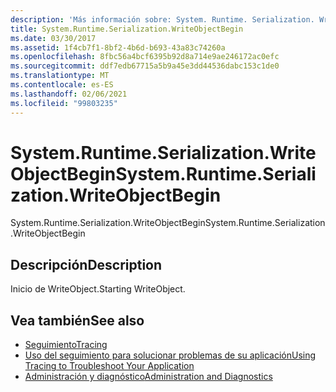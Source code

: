 ```yaml
---
description: 'Más información sobre: System. Runtime. Serialization. WriteObjectBegin'
title: System.Runtime.Serialization.WriteObjectBegin
ms.date: 03/30/2017
ms.assetid: 1f4cb7f1-8bf2-4b6d-b693-43a83c74260a
ms.openlocfilehash: 8fbc56a4bcf6395b92d8a714e9ae246172ac0efc
ms.sourcegitcommit: ddf7edb67715a5b9a45e3dd44536dabc153c1de0
ms.translationtype: MT
ms.contentlocale: es-ES
ms.lasthandoff: 02/06/2021
ms.locfileid: "99803235"
---
```

# <a name="systemruntimeserializationwriteobjectbegin"></a><span data-ttu-id="ba596-103">System.Runtime.Serialization.WriteObjectBegin</span><span class="sxs-lookup"><span data-stu-id="ba596-103">System.Runtime.Serialization.WriteObjectBegin</span></span>

<span data-ttu-id="ba596-104">System.Runtime.Serialization.WriteObjectBegin</span><span class="sxs-lookup"><span data-stu-id="ba596-104">System.Runtime.Serialization.WriteObjectBegin</span></span>  
  
## <a name="description"></a><span data-ttu-id="ba596-105">Descripción</span><span class="sxs-lookup"><span data-stu-id="ba596-105">Description</span></span>  

 <span data-ttu-id="ba596-106">Inicio de WriteObject.</span><span class="sxs-lookup"><span data-stu-id="ba596-106">Starting WriteObject.</span></span>  
  
## <a name="see-also"></a><span data-ttu-id="ba596-107">Vea también</span><span class="sxs-lookup"><span data-stu-id="ba596-107">See also</span></span>

- [<span data-ttu-id="ba596-108">Seguimiento</span><span class="sxs-lookup"><span data-stu-id="ba596-108">Tracing</span></span>](index.md)
- [<span data-ttu-id="ba596-109">Uso del seguimiento para solucionar problemas de su aplicación</span><span class="sxs-lookup"><span data-stu-id="ba596-109">Using Tracing to Troubleshoot Your Application</span></span>](using-tracing-to-troubleshoot-your-application.md)
- [<span data-ttu-id="ba596-110">Administración y diagnóstico</span><span class="sxs-lookup"><span data-stu-id="ba596-110">Administration and Diagnostics</span></span>](../index.md)

